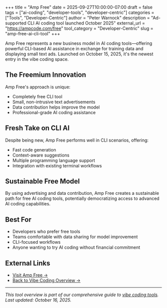 +++
title = "Amp Free"
date = 2025-09-27T10:00:00-07:00
draft = false
tags = ["ai-coding", "developer-tools", "developer-centric"]
categories = ["Tools", "Developer-Centric"]
author = "Peter Warnock"
description = "Ad-supported CLI AI coding tool launched October 2025"
external_url = "https://ampcode.com/free"
tool_category = "Developer-Centric"
slug = "amp-free-ai-cli-tool"
+++

Amp Free represents a new business model in AI coding tools—offering powerful CLI-based AI assistance in exchange for training data and displaying small text ads. Launched on October 15, 2025, it's the newest entry in the vibe coding space.

## The Freemium Innovation

Amp Free's approach is unique:
- Completely free CLI tool
- Small, non-intrusive text advertisements
- Data contribution helps improve the model
- Professional-grade AI coding assistance

## Fresh Take on CLI AI

Despite being new, Amp Free performs well in CLI scenarios, offering:
- Fast code generation
- Context-aware suggestions
- Multiple programming language support
- Integration with existing terminal workflows

## Sustainable Free Model

By using advertising and data contribution, Amp Free creates a sustainable path for free AI coding tools, potentially democratizing access to advanced AI coding capabilities.

## Best For

- Developers who prefer free tools
- Teams comfortable with data sharing for model improvement
- CLI-focused workflows
- Anyone wanting to try AI coding without financial commitment

## External Links

- [Visit Amp Free →](https://ampcode.com/free)
- [Back to Vibe Coding Overview →](/posts/vibe-coding-revolution/)

---

*This tool overview is part of our comprehensive guide to [vibe coding tools](/posts/vibe-coding-revolution/). Last updated: October 16, 2025.*
